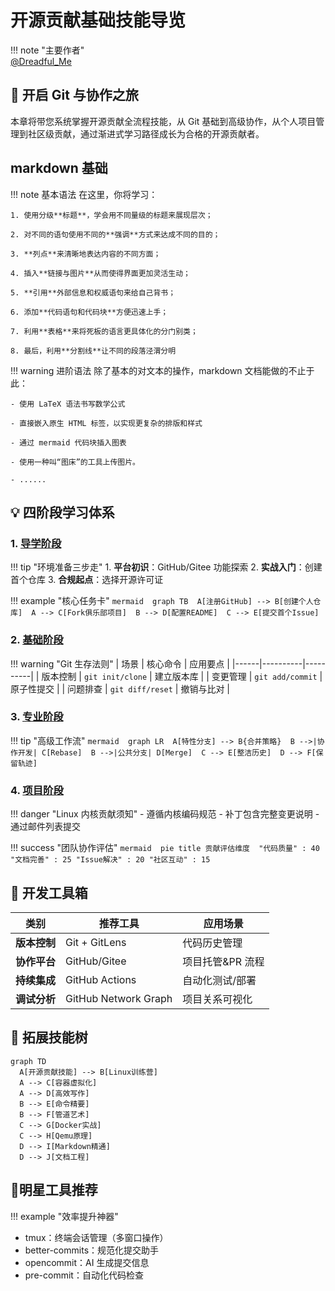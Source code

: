 # 开源贡献基础技能导览  

!!! note "主要作者"  
    [@Dreadful_Me](https://github.com/Dreadful_Me)

## 🚀 开启 Git 与协作之旅  
本章将带您系统掌握开源贡献全流程技能，从 Git 基础到高级协作，从个人项目管理到社区级贡献，通过渐进式学习路径成长为合格的开源贡献者。  

## markdown 基础
!!! note 基本语法
    在这里，你将学习：

    1. 使用分级**标题**，学会用不同量级的标题来展现层次；

    2. 对不同的语句使用不同的**强调**方式来达成不同的目的；

    3. **列点**来清晰地表达内容的不同方面；

    4. 插入**链接与图片**从而使得界面更加灵活生动；

    5. **引用**外部信息和权威语句来给自己背书；

    6. 添加**代码语句和代码块**方便迅速上手；

    7. 利用**表格**来将死板的语言更具体化的分门别类；

    8. 最后，利用**分割线**让不同的段落泾渭分明


!!! warning 进阶语法
    除了基本的对文本的操作，markdown 文档能做的不止于此：

    - 使用 LaTeX 语法书写数学公式

    - 直接嵌入原生 HTML 标签，以实现更复杂的排版和样式

    - 通过 mermaid 代码块插入图表

    - 使用一种叫“图床”的工具上传图片。

    - ......

## 💡 四阶段学习体系
### 1. [导学阶段](https://oss.hust.openatom.club/ch3/sec1/subsec1/1-git-introduction/)

!!! tip "环境准备三步走"
    1. **平台初识**：GitHub/Gitee 功能探索
    2. **实战入门**：创建首个仓库
    3. **合规起点**：选择开源许可证

!!! example "核心任务卡"
    ```mermaid 
    graph TB 
    A[注册GitHub] --> B[创建个人仓库] 
    A --> C[Fork俱乐部项目] 
    B --> D[配置README] 
    C --> E[提交首个Issue]
    ```

### 2. [基础阶段](https://oss.hust.openatom.club/ch3/sec1/subsec2/1-basic-configuration/)

!!! warning "Git 生存法则"
    | 场景 | 核心命令 | 应用要点 |
    |------|----------|----------|
    | 版本控制 | `git init/clone` | 建立版本库 |
    | 变更管理 | `git add/commit` | 原子性提交 | 
    | 问题排查 | `git diff/reset` | 撤销与比对 | 

### 3. [专业阶段](https://oss.hust.openatom.club/ch3/sec1/subsec3/1-rebase-merge/)

!!! tip "高级工作流"
    ```mermaid 
    graph LR 
    A[特性分支] --> B{合并策略} 
    B -->|协作开发| C[Rebase] 
    B -->|公共分支| D[Merge] 
    C --> E[整洁历史] 
    D --> F[保留轨迹]
    ```

### 4. [项目阶段](https://oss.hust.openatom.club/ch3/sec1/subsec4/1-linux-patch/)

!!! danger "Linux 内核贡献须知"
    - 遵循内核编码规范
    - 补丁包含完整变更说明
    - 通过邮件列表提交

!!! success "团队协作评估"
    ```mermaid 
    pie
    title 贡献评估维度 
    "代码质量" : 40
    "文档完善" : 25
    "Issue解决" : 20
    "社区互动" : 15
    ```

## 🔧 开发工具箱
| 类别       | 推荐工具                  | 应用场景              |  
|------------|-------------------------|-----------------------|  
| **版本控制** | Git + GitLens           | 代码历史管理          |  
| **协作平台** | GitHub/Gitee            | 项目托管&PR 流程       |  
| **持续集成** | GitHub Actions          | 自动化测试/部署       |  
| **调试分析** | GitHub Network Graph    | 项目关系可视化 |  


## 🌟 拓展技能树
```mermaid
graph TD
  A[开源贡献技能] --> B[Linux训练营]
  A --> C[容器虚拟化]
  A --> D[高效写作]
  B --> E[命令精要]
  B --> F[管道艺术]
  C --> G[Docker实战]
  C --> H[Qemu原理]
  D --> I[Markdown精通]
  D --> J[文档工程]
```
## 🔧明星工具推荐
!!! example "效率提升神器"
- tmux：终端会话管理（多窗口操作）
- better-commits：规范化提交助手
- opencommit：AI 生成提交信息
- pre-commit：自动化代码检查